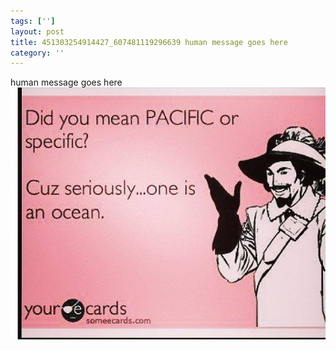 ```yaml
---
tags: ['']
layout: post
title: 451303254914427_607481119296639 human message goes here
category: ''
---
```

human message goes here
![451303254914427_607481119296639](/uploads/2013-8-5-451303254914427_607481119296639-human-message-goes-here.jpg)
